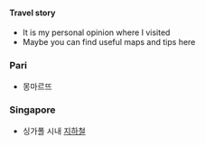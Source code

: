 
#### Travel story
 - It is my personal opinion where I visited
 - Maybe you can find useful maps and tips here

### Pari
 - 몽마르뜨 
 
### Singapore
 - 싱가폴 시내 [지하철](https://github.com/jeonghoonkang/trip/blob/master/map/singapre_train_map.png)
 
